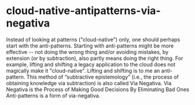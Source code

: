 # cloud-native-antipatterns-via-negativa
Instead of looking at patterns ("cloud-native") only, one should perhaps start with the anti-patterns. Starting with anti-patterns might be more effective -- not doing the wrong thing and/or avoiding mistakes, by extension (or by subtraction), also partly means doing the right thing.    For example, lifting and shifting a legacy application to the cloud does not magically make it "cloud-native". Lifting and shifting is to me an anti-pattern.   This method of “subtractive epistemology” (i.e., the process of obtaining knowledge via subtraction) is also called Via Negativa. Via Negativa is the Process of Making Good Decisions By Eliminating Bad Ones  Anti-patterns is a form of via-negativa.
